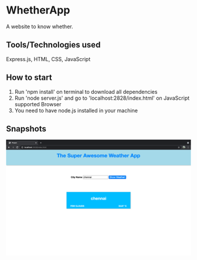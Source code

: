 # WhetherApp

A website to know whether.

## Tools/Technologies used
Express.js, HTML, CSS, JavaScript

## How to start
1. Run 'npm install' on terminal to download all dependencies 
2. Run 'node server.js' and go to 'localhost:2828/index.html' on JavaScript supported Browser
3. You need to have node.js installed in your machine

## Snapshots

![Whether](https://github.com/Loga19818eeanvesh/Images/blob/main/Screenshot%202021-05-28%20at%203.47.15%20PM.png?raw=true)

